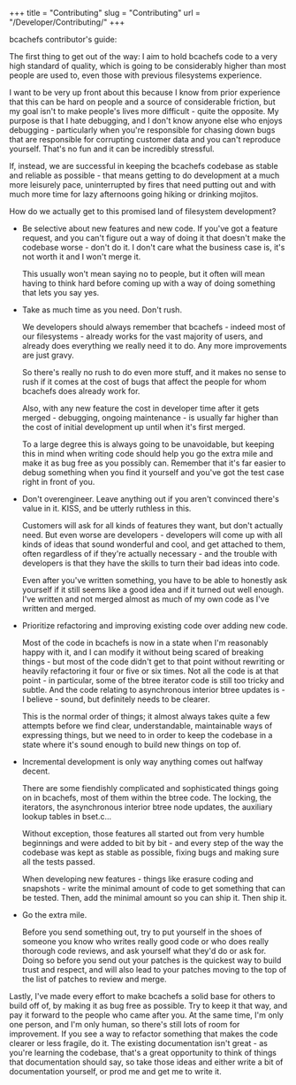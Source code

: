 +++
title = "Contributing"
slug = "Contributing"
url = "/Developer/Contributing/"
+++

bcachefs contributor's guide:

The first thing to get out of the way: I aim to hold bcachefs code to a very high standard of quality, which is going to be considerably higher than most people are used to, even those with previous filesystems experience.

I want to be very up front about this because I know from prior experience that this can be hard on people and a source of considerable friction, but my goal isn't to make people's lives more difficult - quite the opposite. My purpose is that I hate debugging, and I don't know anyone else who enjoys debugging - particularly when you're responsible for chasing down bugs that are responsible for corrupting customer data and you can't reproduce yourself. That's no fun and it can be incredibly stressful.

If, instead, we are successful in keeping the bcachefs codebase as stable and reliable as possible - that means getting to do development at a much more leisurely pace, uninterrupted by fires that need putting out and with much more time for lazy afternoons going hiking or drinking mojitos.

How do we actually get to this promised land of filesystem development?

* Be selective about new features and new code. If you've got a feature
   request, and you can't figure out a way of doing it that doesn't make the
   codebase worse - don't do it. I don't care what the business case is, it's
   not worth it and I won't merge it.

   This usually won't mean saying no to people, but it often will mean having to
   think hard before coming up with a way of doing something that lets you say
   yes.

* Take as much time as you need. Don't rush.

   We developers should always remember that bcachefs - indeed most of our
   filesystems - already works for the vast majority of users, and already does
   everything we really need it to do. Any more improvements are just gravy.

   So there's really no rush to do even more stuff, and it makes no sense to
   rush if it comes at the cost of bugs that affect the people for whom bcachefs
   does already work for.

   Also, with any new feature the cost in developer time after it gets merged -
   debugging, ongoing maintenance - is usually far higher than the cost of
   initial development up until when it's first merged.

   To a large degree this is always going to be unavoidable, but keeping this in
   mind when writing code should help you go the extra mile and make it as bug
   free as you possibly can. Remember that it's far easier to debug something
   when you find it yourself and you've got the test case right in front of
   you.

* Don't overengineer. Leave anything out if you aren't convinced there's value
   in it. KISS, and be utterly ruthless in this.

   Customers will ask for all kinds of features they want, but don't actually
   need. But even worse are developers - developers will come up with all kinds
   of ideas that sound wonderful and cool, and get attached to them, often
   regardless of if they're actually necessary - and the trouble with developers
   is that they have the skills to turn their bad ideas into code.

   Even after you've written something, you have to be able to honestly ask
   yourself if it still seems like a good idea and if it turned out well enough.
   I've written and not merged almost as much of my own code as I've written and
   merged.

* Prioritize refactoring and improving existing code over adding new code.

   Most of the code in bcachefs is now in a state when I'm reasonably happy with
   it, and I can modify it without being scared of breaking things - but most of
   the code didn't get to that point without rewriting or heavily refactoring it
   four or five or six times. Not all the code is at that point - in particular,
   some of the btree iterator code is still too tricky and subtle. And the code
   relating to asynchronous interior btree updates is - I believe - sound, but
   definitely needs to be clearer.

   This is the normal order of things; it almost always takes quite a few
   attempts before we find clear, understandable, maintainable ways of
   expressing things, but we need to in order to keep the codebase in a state
   where it's sound enough to build new things on top of.

* Incremental development is only way anything comes out halfway decent.

   There are some fiendishly complicated and sophisticated things going on in
   bcachefs, most of them within the btree code. The locking, the iterators, the
   asynchronous interior btree node updates, the auxiliary lookup tables in
   bset.c...

   Without exception, those features all started out from very humble beginnings
   and were added to bit by bit - and every step of the way the codebase was
   kept as stable as possible, fixing bugs and making sure all the tests passed.

   When developing new features - things like erasure coding and snapshots -
   write the minimal amount of code to get something that can be tested. Then,
   add the minimal amount so you can ship it. Then ship it.

* Go the extra mile.

   Before you send something out, try to put yourself in the shoes of someone
   you know who writes really good code or who does really thorough code
   reviews, and ask yourself what they'd do or ask for. Doing so before you send
   out your patches is the quickest way to build trust and respect, and will
   also lead to your patches moving to the top of the list of patches to review
   and merge.

Lastly, I've made every effort to make bcachefs a solid base for others to build
off of, by making it as bug free as possible. Try to keep it that way, and pay
it forward to the people who came after you. At the same time, I'm only one
person, and I'm only human, so there's still lots of room for improvement. If
you see a way to refactor something that makes the code clearer or less fragile,
do it. The existing documentation isn't great - as you're learning the codebase,
that's a great opportunity to think of things that documentation should say, so
take those ideas and either write a bit of documentation yourself, or prod me
and get me to write it.

